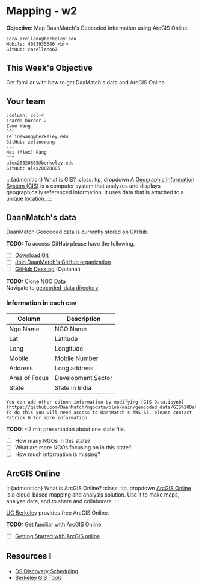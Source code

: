 # Mapping - w2

**Objective:** Map DaanMatch's Geocoded information using ArcGIS Online.

```{admonition} Cara Arellano Contact Info
cara.arellano@berkeley.edu
Mobile: 4083935646 <br>
GitHub: carellano67
```

## This Week's Objective

Get familiar with how to get DaaMatch's data and ArcGIS Online.

## Your team

````{panels}
:column: col-4
:card: border-2
Zane Wang
^^^
zelinewang@berkeley.edu
GitHub: zelinewang
---
Nei (Alex) Fang
^^^
alex20020805@berkeley.edu
GitHub: alex20020805
````

:::{admonition} What is GIS?
:class: tip, dropdown
A [Geographic Information System (GIS)](https://www.usgs.gov/faqs/what-geographic-information-system-gis) is a computer system that analyzes and displays geographically referenced information. It uses data that is attached to a unique location.
:::

## DaanMatch's data

DaanMatch Geocoded data is currently stored on GitHub.

**TODO:** To access GitHub please have the following.

- [ ] [Download Git](https://git-scm.com/downloads)
- [ ] [Join DaanMatch's GitHub organization](https://github.com/DaanMatch)
- [ ] [GitHub Desktop](https://desktop.github.com/) (Optional)

**TODO:** Clone [NGO Data](https://github.com/DaanMatch/ngodata) <br>
Navigate to [geocoded_data directory](https://github.com/DaanMatch/ngodata/blob/main/geocoded_data/GIS%20Data.ipynb).

### Information in each csv

| Column        | Description        |
| ------------- | ------------------ |
| Ngo Name      | NGO Name           |
| Lat           | Latitude           |
| Long          | Longitude          |
| Mobile        | Mobile Number      |
| Address       | Long address       |
| Area of Focus | Development Sector |
| State         | State in India     |

```{note}
You can add other column information by modifying [GIS Data.ipynb](https://github.com/DaanMatch/ngodata/blob/main/geocoded_data/GIS%20Data.ipynb)
To do this you will need access to DaanMatch's AWS S3, please contact Patrick G for more information.
```

**TODO:** <2 min presentation about one state file.

- [ ] How many NGOs in this state?
- [ ] What are more NGOs focusing on in this state?
- [ ] How much information is missing?

## ArcGIS Online

:::{admonition} What is ArcGIS Online?
:class: tip, dropdown
[ArcGIS Online](https://doc.arcgis.com/en/arcgis-online/get-started/what-is-agol.htm) is a cloud-based mapping and analysis solution. Use it to make maps, analyze data, and to share and collaborate.
:::

[UC Berkeley](https://guides.lib.berkeley.edu/gis/tools) provides free ArcGIS Online.

**TODO:** Get familiar with ArcGIS Online.
- [ ] [Getting Started with ArcGIS online](https://learn.arcgis.com/en/projects/get-started-with-arcgis-online/)

## Resources ℹ️

- [DS Discovery Scheduling](https://docs.google.com/spreadsheets/d/1uwpQJ0VeinKC-fPI7-ZN-RinID5Y0VamjWiwza7-otY/edit#gid=1395204760)
- [Berkeley GIS Tools](https://guides.lib.berkeley.edu/gis/tools)
